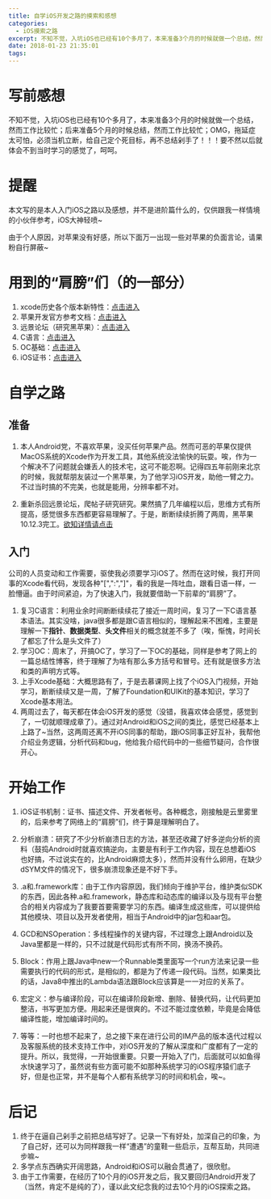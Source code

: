 ```yaml
---
title: 自学iOS开发之路的摸索和感想
categories: 
  - iOS摸索之路
excerpt: 不知不觉，入坑iOS也已经有10个多月了，本来准备3个月的时候就做一个总结，然而工作比较忙；后来准备5个月的时候总结，然而工作比较忙；OMG，拖延症太可怕，必须当机立断，给自己定个死目标，再不总结剁手了！！！要不然以后就体会不到当时学习的感觉了，呵呵。
date: 2018-01-23 21:35:01
tags: 
---
```


# 写前感想

不知不觉，入坑iOS也已经有10个多月了，本来准备3个月的时候就做一个总结，然而工作比较忙；后来准备5个月的时候总结，然而工作比较忙；OMG，拖延症太可怕，必须当机立断，给自己定个死目标，再不总结剁手了！！！要不然以后就体会不到当时学习的感觉了，呵呵。

# 提醒

本文写的是本人入门iOS之路以及感想，并不是进阶篇什么的，仅供跟我一样情境的小伙伴参考，iOS大神轻喷~

由于个人原因，对苹果没有好感，所以下面万一出现一些对苹果的负面言论，请果粉自行屏蔽~

# 用到的“肩膀”们（的一部分）

1. xcode历史各个版本新特性：[点击进入](https://developer.apple.com/library/content/documentation/DeveloperTools/Conceptual/WhatsNewXcode/xcode_9/xcode_9.html#//apple_ref/doc/uid/TP40004626)
2. 苹果开发官方参考文档：[点击进入](https://developer.apple.com/documentation/)
3. 远景论坛（研究黑苹果）：[点击进入](http://bbs.pcbeta.com/forum.php)
4. C语言：[点击进入](http://www.jb51.net/article/54446.htm)
5. OC基础：[点击进入](http://www.cnblogs.com/wendingding/p/3704562.html)
6. iOS证书：[点击进入](https://juejin.im/entry/58cb885c570c350058963c76/view)

# 自学之路

## 准备

1. 本人Android党，不喜欢苹果，没买任何苹果产品。然而可恶的苹果仅提供MacOS系统的Xcode作为开发工具，其他系统没法愉快的玩耍。唉，作为一个解决不了问题就会嫌丢人的技术宅，这可不能忍啊。记得四五年前刚来北京的时候，我就帮朋友装过一个黑苹果，为了他学习iOS开发，助他一臂之力。不过当时搞的不完美，也就是能用，分辨率都不对。

2. 重新杀回远景论坛，爬帖子研究研究。果然搞了几年编程以后，思维方式有所提高，感觉很多东西都更容易理解了。于是，断断续续折腾了两周，黑苹果10.12.3完工。[欲知详情请点击](https://www.jianshu.com/p/0ec335472d45)

## 入门

公司的人员变动和工作需要，驱使我必须要学习iOS了。然而在这时候，我打开同事的Xcode看代码，发现各种"[",":","]"，看的我是一阵吐血，跟看日语一样，一脸懵逼。由于时间紧迫，为了快速入门，我就要借助一下前辈的“肩膀”了。

1. 复习C语言：利用业余时间断断续续花了接近一周时间，复习了一下C语言基本语法。其实没啥，java很多都是跟C语言相似的，理解起来不困难，主要是理解一下**指针**、**数据类型**、**头文件**相关的概念就差不多了（唉，惭愧，时间长了都忘了什么是头文件了）
2. 学习OC：周末了，开搞OC了，学习了一下OC的基础，同样是参考了网上的一篇总结性博客，终于理解了为啥有那么多方括号和冒号。还有就是很多方法和类的声明方式等。
3. 上手Xcode基础：大概思路有了，于是去慕课网上找了个iOS入门视频，开始学习，断断续续又是一周，了解了Foundation和UIKit的基本知识，学习了Xcode基本用法。
4. 两周过去了，每天都在体会iOS开发的感觉（没错，我喜欢体会感觉，感觉到了，一切就顺理成章了）。通过对Android和iOS之间的类比，感觉已经基本上上路了~当然，这两周还离不开iOS同事的帮助，跟iOS同事正好互补，我帮他介绍业务逻辑，分析代码和bug，他给我介绍代码中的一些细节疑问，合作很开心。

# 开始工作

1. iOS证书机制：证书、描述文件、开发者帐号。各种概念，刚接触是云里雾里的，后来参考了网络上的“肩膀”们，终于算是理解明白了。

2. 分析崩溃：研究了不少分析崩溃日志的方法，甚至还收藏了好多逆向分析的资料（鼓捣Android时就喜欢搞逆向，主要是有利于工作内容，现在总想着iOS也好搞，不过说实在的，比Android麻烦太多），然而并没有什么卵用，在缺少dSYM文件的情况下，很多崩溃现象还是不好下手。

3. .a和.framework库：由于工作内容原因，我们倾向于维护平台，维护类似SDK的东西，因此各种.a和.framework，静态库和动态库的编译以及与现有平台整合的相关内容成为了我要首要需要学习的东西。编译生成这些库，可以提供给其他模块、项目以及开发者使用，相当于Android中的jar包和aar包。

4. GCD和NSOperation：多线程操作的关键内容，不过理念上跟Android以及Java里都是一样的，只不过就是代码形式有所不同，换汤不换药。

5. Block：作用上跟Java中new一个Runnable类里面写一个run方法来记录一些需要执行的代码的形式，是相似的，都是为了传递一段代码。当然，如果类比的话，Java8中推出的Lambda语法跟Block应该算是一一对应的关系了。

6. 宏定义：参与编译阶段，可以在编译阶段新增、删除、替换代码，让代码更加整洁，书写更加方便。用起来还是很爽的。不过不能过度依赖，毕竟是会降低编译性能，增加编译时间的。

7. 等等：一时也想不起来了，总之接下来在进行公司的IM产品的版本迭代过程以及客服系统的技术支持工作中，对iOS开发的了解从深度和广度都有了一定的提升。所以，我觉得，一开始很重要。只要一开始入了门，后面就可以如鱼得水快速学习了，虽然说有些方面可能不如那种系统学习的iOS程序猿们底子好，但是也正常，并不是每个人都有系统学习的时间和机会，唉~。

# 后记

1. 终于在逼自己剁手之前把总结写好了。记录一下有好处，加深自己的印象，为了自己好，还可以为同样跟我一样“遭遇”的童鞋一些启示，互帮互助，共同进步嘛~
2. 多学点东西确实开阔思路，Android和iOS可以融会贯通了，很欣慰。
3. 由于工作需要，在经历了10个月的iOS开发之后，我又要回归Android开发了（当然，肯定不是纯的了），谨以此文纪念我的过去10个月的iOS探索之路。
